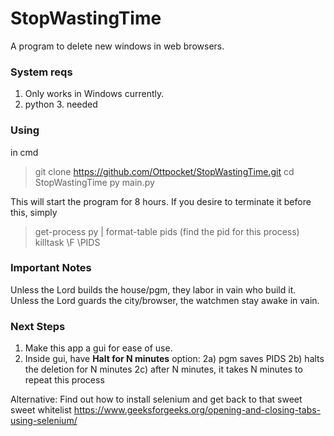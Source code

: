 # StopWastingTime
A program to delete new windows in web browsers.  

### System reqs 
1. Only works in Windows currently.
2. python 3. needed

### Using
in cmd
> git clone https://github.com/Ottpocket/StopWastingTime.git
> cd StopWastingTime
> py main.py

This will start the program for 8 hours.  If you desire to terminate it before this, simply
> get-process py | format-table pids
(find the pid for this process)
> killtask \F \PIDS <pid for this task>

### Important Notes
Unless the Lord builds the house/pgm, they labor in vain who build it.
Unless the Lord guards the city/browser, the watchmen stay awake in vain.

### Next Steps
1) Make this app a gui for ease of use.
2) Inside gui, have **Halt for N minutes** option: 
2a) pgm saves PIDS
2b) halts the deletion for N minutes
2c) after N minutes, it takes N minutes to repeat this process

Alternative: Find out how to install selenium and get back to that sweet sweet whitelist https://www.geeksforgeeks.org/opening-and-closing-tabs-using-selenium/
